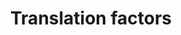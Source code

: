 ---
annotations:
- id: PW:0000101
  parent: regulatory pathway
  type: Pathway Ontology
  value: translation pathway
authors:
- MaintBot
- Mkutmon
- Eweitz
description: Protein synthesis is the ultimate step of gene expression and a key control
  point for regulation. In particular, it enables cells to rapidly manipulate protein
  production without new mRNA synthesis, processing, or export. This pathway gives
  an overview of the translation factors involved in this process.
last-edited: 2021-05-21
organisms:
- Bos taurus
redirect_from:
- /index.php/Pathway:WP965
- /instance/WP965
revision: null
schema-jsonld:
- '@context': https://schema.org/
  '@id': https://wikipathways.github.io/pathways/WP965.html
  '@type': Dataset
  creator:
    '@type': Organization
    name: WikiPathways
  description: Protein synthesis is the ultimate step of gene expression and a key
    control point for regulation. In particular, it enables cells to rapidly manipulate
    protein production without new mRNA synthesis, processing, or export. This pathway
    gives an overview of the translation factors involved in this process.
  keywords:
  - CLUH
  - EEF1A1
  - EEF1A2
  - EEF1B
  - EEF1D
  - EEF1G
  - EEF2
  - EEF2K
  - EIF1
  - EIF1AX
  - EIF1AY
  - EIF2AK1
  - EIF2AK2
  - EIF2AK3
  - EIF2B1
  - EIF2B2
  - EIF2B3
  - EIF2B4
  - EIF2B5
  - EIF2S1
  - EIF2S2
  - EIF2S3
  - EIF3A
  - EIF3B
  - EIF3C
  - EIF3D
  - EIF3E
  - EIF3F
  - EIF3G
  - EIF3H
  - EIF3I
  - EIF3J
  - EIF4A1
  - EIF4A2
  - EIF4B
  - EIF4E
  - EIF4EBP1
  - EIF4EBP2
  - EIF4EBP3
  - EIF4G1
  - EIF4G3
  - EIF5
  - EIF5A
  - EIF5B
  - EIF6
  - ETF1
  - GSPT2
  - PABPC1
  - PAIP1
  - WBSCR1
  license: CC0
  name: Translation factors
seo: CreativeWork
title: Translation factors
wpid: WP965
---